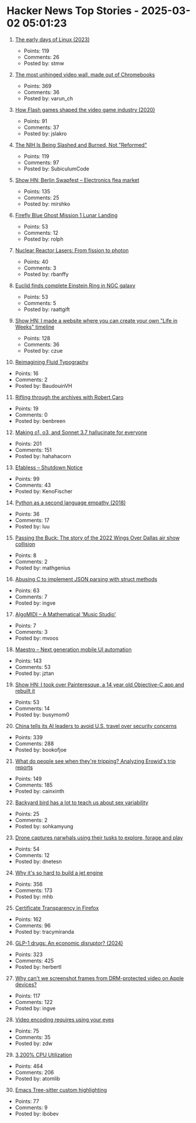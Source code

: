 # Hacker News Top Stories - 2025-03-02 05:01:23

1. [The early days of Linux (2023)](https://lwn.net/Articles/928581/)
   - Points: 119
   - Comments: 26
   - Posted by: stmw

2. [The most unhinged video wall, made out of Chromebooks](https://varun.ch/posts/videowall/)
   - Points: 369
   - Comments: 36
   - Posted by: varun_ch

3. [How Flash games shaped the video game industry (2020)](https://www.flashgamehistory.com/)
   - Points: 91
   - Comments: 37
   - Posted by: jslakro

4. [The NIH Is Being Slashed and Burned, Not "Reformed"](https://www.sensible-med.com/p/the-nih-is-being-slashed-and-burned)
   - Points: 119
   - Comments: 97
   - Posted by: SubiculumCode

5. [Show HN: Berlin Swapfest – Electronics flea market](https://www.swapfest.berlin/)
   - Points: 135
   - Comments: 25
   - Posted by: mirshko

6. [Firefly Blue Ghost Mission 1 Lunar Landing](https://plus.nasa.gov/scheduled-video/firefly-blue-ghost-mission-1-lunar-landing/)
   - Points: 53
   - Comments: 12
   - Posted by: rolph

7. [Nuclear Reactor Lasers: From fission to photon](http://toughsf.blogspot.com/2019/04/nuclear-reactor-lasers-from-fission-to.html)
   - Points: 40
   - Comments: 3
   - Posted by: rbanffy

8. [Euclid finds complete Einstein Ring in NGC galaxy](https://www.euclid-ec.org/einstein-ring-in-ngc-6505/)
   - Points: 53
   - Comments: 5
   - Posted by: raattgift

9. [Show HN: I made a website where you can create your own "Life in Weeks" timeline](https://lifeweeks.app/)
   - Points: 128
   - Comments: 36
   - Posted by: czue

10. [Reimagining Fluid Typography](https://www.oddbird.net/2025/02/12/fluid-type/)
   - Points: 16
   - Comments: 2
   - Posted by: BaudouinVH

11. [Rifling through the archives with Robert Caro](https://www.smithsonianmag.com/history/rifling-through-archives-legendary-historian-robert-caro-180985956/)
   - Points: 19
   - Comments: 0
   - Posted by: benbreen

12. [Making o1, o3, and Sonnet 3.7 hallucinate for everyone](https://bengarcia.dev/making-o1-o3-and-sonnet-3-7-hallucinate-for-everyone)
   - Points: 201
   - Comments: 151
   - Posted by: hahahacorn

13. [Efabless – Shutdown Notice](https://efabless.com/notice)
   - Points: 99
   - Comments: 43
   - Posted by: KenoFischer

14. [Python as a second language empathy (2018)](https://ballingt.com/python-second-language-empathy/)
   - Points: 36
   - Comments: 17
   - Posted by: luu

15. [Passing the Buck: The story of the 2022 Wings Over Dallas air show collision](https://admiralcloudberg.medium.com/passing-the-buck-the-story-of-the-2022-wings-over-dallas-air-show-collision-9bbe5947297b)
   - Points: 8
   - Comments: 2
   - Posted by: mathgenius

16. [Abusing C to implement JSON parsing with struct methods](https://xnacly.me/posts/2025/json-parser-in-c-with-methods/)
   - Points: 63
   - Comments: 7
   - Posted by: ingve

17. [AlgoMIDI – A Mathematical 'Music Studio'](https://github.com/myanvoos/algoMIDI)
   - Points: 7
   - Comments: 3
   - Posted by: mvoos

18. [Maestro – Next generation mobile UI automation](https://github.com/mobile-dev-inc/Maestro)
   - Points: 143
   - Comments: 53
   - Posted by: jztan

19. [Show HN: I took over Painteresque, a 14 year old Objective-C app and rebuilt it](https://apps.apple.com/ca/app/painteresque-photo-to-sketch/id6742038583)
   - Points: 53
   - Comments: 14
   - Posted by: busymom0

20. [China tells its AI leaders to avoid U.S. travel over security concerns](https://www.wsj.com/world/china/china-ai-us-travel-advisory-ff248349)
   - Points: 339
   - Comments: 288
   - Posted by: bookofjoe

21. [What do people see when they're tripping? Analyzing Erowid's trip reports](https://themicrodose.substack.com/p/what-do-people-see-when-theyre-tripping)
   - Points: 149
   - Comments: 185
   - Posted by: cainxinth

22. [Backyard bird has a lot to teach us about sex variability](https://www.scientificamerican.com/article/a-backyard-bird-offers-a-new-way-of-thinking-about-sexes/)
   - Points: 25
   - Comments: 2
   - Posted by: sohkamyung

23. [Drone captures narwhals using their tusks to explore, forage and play](https://phys.org/news/2025-02-drone-captures-narwhals-tusks-explore.html)
   - Points: 54
   - Comments: 12
   - Posted by: dnetesn

24. [Why it's so hard to build a jet engine](https://www.construction-physics.com/p/why-its-so-hard-to-build-a-jet-engine)
   - Points: 356
   - Comments: 173
   - Posted by: mhb

25. [Certificate Transparency in Firefox](https://blog.transparency.dev/ct-in-firefox)
   - Points: 162
   - Comments: 96
   - Posted by: tracymiranda

26. [GLP-1 drugs: An economic disruptor? (2024)](https://wildfirelabs.substack.com/p/the-100-trillion-disruption-the-unforeseen)
   - Points: 323
   - Comments: 425
   - Posted by: herbertl

27. [Why can't we screenshot frames from DRM-protected video on Apple devices?](https://daringfireball.net/2025/03/why_cant_we_screenshot_frames_from_drm-protected_video)
   - Points: 117
   - Comments: 122
   - Posted by: ingve

28. [Video encoding requires using your eyes](https://redvice.org/2025/encoding-requires-eyes/)
   - Points: 75
   - Comments: 35
   - Posted by: zdw

29. [3,200% CPU Utilization](https://josephmate.github.io/2025-02-26-3200p-cpu-util/)
   - Points: 464
   - Comments: 206
   - Posted by: atomlib

30. [Emacs Tree-sitter custom highlighting](https://amitp.blogspot.com/2025/02/emacs-tree-sitter-custom-highlighting.html)
   - Points: 77
   - Comments: 9
   - Posted by: ibobev


